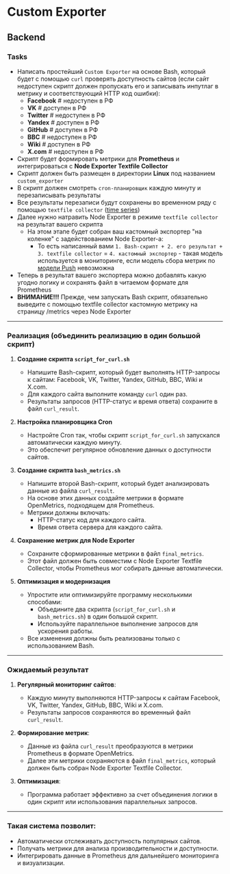 # Custom Exporter

## Backend

### Tasks

- Написать простейший `Custom Exporter` на основе Bash, который будет с помощью `curl` проверять доступность сайтов (если сайт недоступен скрипт должен пропускать его и записывать инпутлаг в метрику и соответствующий HTTP код ошибки):
   - **Facebook** # недоступен в РФ
   - **VK**       # доступен в РФ
   - **Twitter**  # недоступен в РФ
   - **Yandex**   # доступен в РФ
   - **GitHub**   # доступен в РФ
   - **BBC**      # недоступен в РФ
   - **Wiki**     # доступен в РФ
   - **X.com**    # недоступен в РФ
- Скрипт будет формировать метрики для **Prometheus** и интегрироваться с **Node Exporter Textfile Collector**
- Скрипт должен быть размещен в директории **Linux** под названием `custom_exporter`
- В скрипт должен смотреть `cron-планировщик` каждую минуту и перезаписывать результаты
- Все результаты перезаписи будут сохранены во временном ряду с помощью `textfile collector` ([time series](https://github.com/lamjob1993/linux-monitoring/blob/main/prometheus/beginning/5.%20Prometheus%20TSDB%20(Time%20Series%20Database).md))
- Далее нужно натравить Node Exporter в режиме `textfile collector` на результат вашего скрипта
   - На этом этапе будет собран ваш кастомный экспортер "на коленке" с задействованием Node Exporter-а:
      - То есть написанный вами `1. Bash-скрипт + 2. его результат + 3. textfile collector` = `4. кастомный экспортер` - такая модель используется в мониторинге, если модель сбора метрик по [модели Push](https://github.com/lamjob1993/linux-monitoring/blob/main/prometheus/beginning/1.%20%D0%92%D0%B2%D0%B5%D0%B4%D0%B5%D0%BD%D0%B8%D0%B5%20(%D0%9E%D1%81%D0%BD%D0%BE%D0%B2%D1%8B%20Prometheus).md#%D1%81%D0%B8%D1%81%D1%82%D0%B5%D0%BC%D1%8B-%D1%81%D0%B1%D0%BE%D1%80%D0%B0-%D0%B4%D0%B0%D0%BD%D0%BD%D1%8B%D1%85-%D1%81%D1%80%D0%B0%D0%B2%D0%BD%D0%B8%D1%82%D0%B5%D0%BB%D1%8C%D0%BD%D1%8B%D0%B9-%D0%B0%D0%BD%D0%B0%D0%BB%D0%B8%D0%B7-pull-%D0%B8-push-%D0%BF%D0%BE%D0%B4%D1%85%D0%BE%D0%B4%D0%BE%D0%B2) невозможна
- Теперь в результат вашего экспортера можно добавлять какую угодно логику и сохранять файл в читаемом формате для Prometheus
- **ВНИМАНИЕ!!!** Прежде, чем запускать Bash скрипт, обязательно выведите с помощью textfile collector кастомную метрику на страницу /metrics через Node Exporter

---

### Реализация (объединить реализацию в один большой скрипт)

1. **Создание скрипта `script_for_curl.sh`**
   - Напишите Bash-скрипт, который будет выполнять HTTP-запросы к сайтам: Facebook, VK, Twitter, Yandex, GitHub, BBC, Wiki и X.com.
   - Для каждого сайта выполните команду `curl` один раз.
   - Результаты запросов (HTTP-статус и время ответа) сохраните в файл `curl_result`.

2. **Настройка планировщика Cron**
   - Настройте Cron так, чтобы скрипт `script_for_curl.sh` запускался автоматически каждую минуту.
   - Это обеспечит регулярное обновление данных о доступности сайтов.

3. **Создание скрипта `bash_metrics.sh`**
   - Напишите второй Bash-скрипт, который будет анализировать данные из файла `curl_result`.
   - На основе этих данных создайте метрики в формате OpenMetrics, подходящем для Prometheus.
   - Метрики должны включать:
     - HTTP-статус код для каждого сайта.
     - Время ответа сервера для каждого сайта.

4. **Сохранение метрик для Node Exporter**
   - Сохраните сформированные метрики в файл `final_metrics`.
   - Этот файл должен быть совместим с Node Exporter Textfile Collector, чтобы Prometheus мог собирать данные автоматически.

5. **Оптимизация и модернизация**
   - Упростите или оптимизируйте программу несколькими способами:
     - Объедините два скрипта (`script_for_curl.sh` и `bash_metrics.sh`) в один большой скрипт.
     - Используйте параллельное выполнение запросов для ускорения работы.
   - Все изменения должны быть реализованы только с использованием Bash.

---

### Ожидаемый результат

1. **Регулярный мониторинг сайтов**:
   - Каждую минуту выполняются HTTP-запросы к сайтам Facebook, VK, Twitter, Yandex, GitHub, BBC, Wiki и X.com.
   - Результаты запросов сохраняются во временный файл `curl_result`.

2. **Формирование метрик**:
   - Данные из файла `curl_result` преобразуются в метрики Prometheus в формате OpenMetrics.
   - Далее эти метрики сохраняются в файл `final_metrics`, который должен быть собран Node Exporter Textfile Collector.

3. **Оптимизация**:
   - Программа работает эффективно за счет объединения логики в один скрипт или использования параллельных запросов.

---

### Такая система позволит:
- Автоматически отслеживать доступность популярных сайтов.
- Получать метрики для анализа производительности и доступности.
- Интегрировать данные в Prometheus для дальнейшего мониторинга и визуализации.
